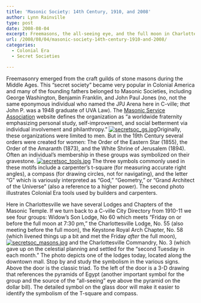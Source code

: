 ```yaml
---
title: 'Masonic Society: 14th Century, 1910, and 2008'
author: Lynn Rainville
type: post
date: 2008-08-04
excerpt: Freemasons, the all-seeing eye, and the full moon in Charlottesville.
url: /2008/08/04/masonic-society-14th-century-1910-and-2008/
categories:
  - Colonial Era
  - Secret Societies

---
```

Freemasonry emerged from the craft guilds of stone masons during the Middle Ages. This &#8220;secret society&#8221; became very popular in Colonial America and many of the founding fathers belonged to Masonic Societies, including George Washington, Benjamin Franklin, and John Paul Jones (no, not the same eponymous individual who named the JPJ Arena here in C-ville; _that_ John P. was a 1948 graduate of UVA Law). The <a href="http://www.msana.com/historyfm.asp" target="_blank">Masonic Service Association</a> website defines the organization as &#8220;a worldwide fraternity emphasizing personal study, self-improvement, and social betterment via individual involvement and philanthropy.&#8221; <a href="http://www.locohistory.org/blog/albemarle/2008/08/04/masonic-society-14th-century-1910-and-2008/221/" rel="attachment wp-att-221" title="secretsoc_gs.jpg"><img src="http://www.locohistory.org/blog/albemarle/wp-content/uploads/2008/08/secretsoc_gs.jpg" alt="secretsoc_gs.jpg" /></a>Originally, these organizations were limited to men. But in the 19th Century several orders were created for women: The Order of the Eastern Star (1855), the Order of the Amaranth (1873), and the White Shrine of Jerusalem (1894). Often an individual&#8217;s membership in these groups was symbolized on their gravestone. <a href="http://www.locohistory.org/blog/albemarle/2008/08/04/masonic-society-14th-century-1910-and-2008/222/" rel="attachment wp-att-222" title="secretsoc_tools.jpg"><img src="http://www.locohistory.org/blog/albemarle/wp-content/uploads/2008/08/secretsoc_tools.jpg" alt="secretsoc_tools.jpg" /></a> The three symbols commonly used in these motifs include a carpenter&#8217;s t-square (for measuring accurate right angles), a compass (for drawing circles, not for navigating), and the letter &#8220;G&#8221; which is variously interpreted as &#8220;God,&#8221; &#8220;Geometry,&#8221; or &#8220;Grand Architect of the Universe&#8221; (also a reference to a higher power). The second photo illustrates Colonial Era tools used by builders and carpenters.

Here in Charlottesville we have several Lodges and Chapters of the Masonic Temple. If we turn back to a C-ville City Directory from 1910-11 we see four groups: Widow&#8217;s Son Lodge, No 60 which meets &#8220;Friday on or before the full moon at 7:30 pm,&#8221; the Charlottesville Lodge, No. 55 (also meeting before the full moon), the Keystone Royal Arch Chapter, No. 58 (which livened things up a bit and met the Friday _after_ the full moon), <a href="http://www.locohistory.org/blog/albemarle/2008/08/04/masonic-society-14th-century-1910-and-2008/223/" rel="attachment wp-att-223" title="secretsoc_masons.jpg"><img src="http://www.locohistory.org/blog/albemarle/wp-content/uploads/2008/08/secretsoc_masons.jpg" alt="secretsoc_masons.jpg" /></a> and the Charlottesville Commandry, No. 3 (which gave up on the celestial planning and settled for the &#8220;second Tuesday in each month.&#8221; The photo depicts one of the lodges today, located along the downtown mall. Stop by and study the symbolism in the various signs. Above the door is the classic triad. To the left of the door is a 3-D drawing that references the pyramids of Egypt (another important symbol for the group and the source of the &#8220;all-seeing&#8221; eye above the pyramid on the dollar bill). The detailed symbol on the glass door will make it easier to identify the symbolism of the T-square and compass.
